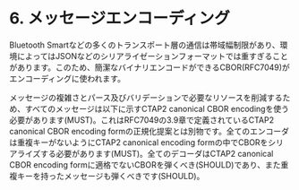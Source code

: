 # 6. メッセージエンコーディング
Bluetooth Smartなどの多くのトランスポート層の通信は帯域幅制限があり、環境によってはJSONなどのシリアライゼーションフォーマットでは重すぎることがあります。このため、簡潔なバイナリエンコードができるCBOR(RFC7049)がエンコーディングに使われます。

メッセージの複雑さとパース及びバリデーションで必要なリソースを削減するため、すべてのメッセージは以下に示すCTAP2 canonical CBOR encodingを使う必要があります(MUST)。これはRFC7049の3.9章で定義されているCTAP2 canonical CBOR encoding formの正規化提案とは別物です。全てのエンコーダは重複キーがないようにCTAP2 canonical encoding formの中でCBORをシリアライズする必要があります(MUST)。全てのデコーダはCTAP2 canonical CBOR encoding formに適格でないCBORを弾くべき(SHOULD)であり、また重複キーを持ったメッセージも弾くべきです(SHOULD)。
